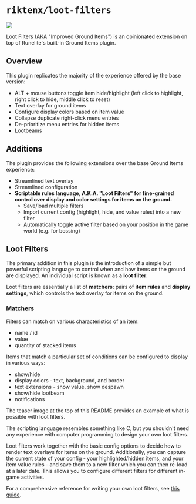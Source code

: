 # `riktenx/loot-filters`

![](https://github.com/riktenx/loot-filters/blob/main/readme-images/header_new.png)

Loot Filters (AKA "Improved Ground Items") is an opinionated extension on top of Runelite's built-in Ground Items
plugin.

## Overview

This plugin replicates the majority of the experience offered by the base version:
* ALT + mouse buttons toggle item hide/highlight (left click to highlight, right click to hide, middle click to reset)
* Text overlay for ground items
* Configure display colors based on item value
* Collapse duplicate right-click menu entries
* De-prioritize menu entries for hidden items
* Lootbeams

## Additions

The plugin provides the following extensions over the base Ground Items experience:
* Streamlined text overlay
* Streamlined configuration
* **Scriptable rules language, A.K.A. "Loot Filters" for fine-grained control over display and color settings for items
  on the ground.**
  * Save/load multiple filters
  * Import current config (highlight, hide, and value rules) into a new filter
  * Automatically toggle active filter based on your position in the game world (e.g. for bossing)

## Loot Filters

The primary addition in this plugin is the introduction of a simple but powerful scripting language to control when and
how items on the ground are displayed. An individual script is known as a **loot filter**.

Loot filters are essentially a list of **matchers**: pairs of **item rules** and **display settings**, which controls the
text overlay for items on the ground.

### Matchers

Filters can match on various characteristics of an item:
* name / id
* value
* quantity of stacked items

Items that match a particular set of conditions can be configured to display in various ways:
* show/hide
* display colors - text, background, and border
* text extensions - show value, show despawn
* show/hide lootbeam
* notifications

The teaser image at the top of this README provides an example of what is possible with loot filters.

The scripting language resembles something like C, but you shouldn't need any experience with computer programming to
design your own loot filters.

Loot filters work together with the basic config options to decide how to render text overlays for items on the ground.
Additionally, you can capture the current state of your config - your highlighted/hidden items, and your item value
rules - and save them to a new filter which you can then re-load at a later date. This allows you to configure different
filters for different in-game activities.

For a comprehensive reference for writing your own loot filters, see [this guide](https://github.com/riktenx/loot-filters/blob/main/guides/loot-filters.md).